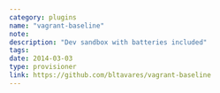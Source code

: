 ```yaml
---
category: plugins
name: "vagrant-baseline"
note: 
description: "Dev sandbox with batteries included"
tags:
date: 2014-03-03
type: provisioner
link: https://github.com/bltavares/vagrant-baseline
---
```

